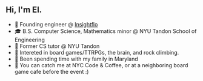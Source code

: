 ## Hi, I'm El.

 - 🤖 Founding engineer @ [Insightflo](https://www.goinsightflow.com/)
 - 🎓 B.S. Computer Science, Mathematics minor @ NYU Tandon School of Engineering
 - 🍎 Former CS tutor @ NYU Tandon
 - 🎲 Intereted in board games/TTRPGs, the brain, and rock climbing.
 - 🦀 Been spending time with my family in Maryland
 - 🌸 You can catch me at NYC Code & Coffee, or at a neighboring board game cafe before the event :)

<!--
**elwhittle/elwhittle** is a ✨ _special_ ✨ repository because its `README.md` (this file) appears on your GitHub profile.

Here are some ideas to get you started:

- 🔭 I’m currently working on ...
- 🌱 I’m currently learning ...
- 👯 I’m looking to collaborate on ...
- 🤔 I’m looking for help with ...
- 💬 Ask me about ...
- 📫 How to reach me: ...
- 😄 Pronouns: ...
- ⚡ Fun fact: ...
-->
